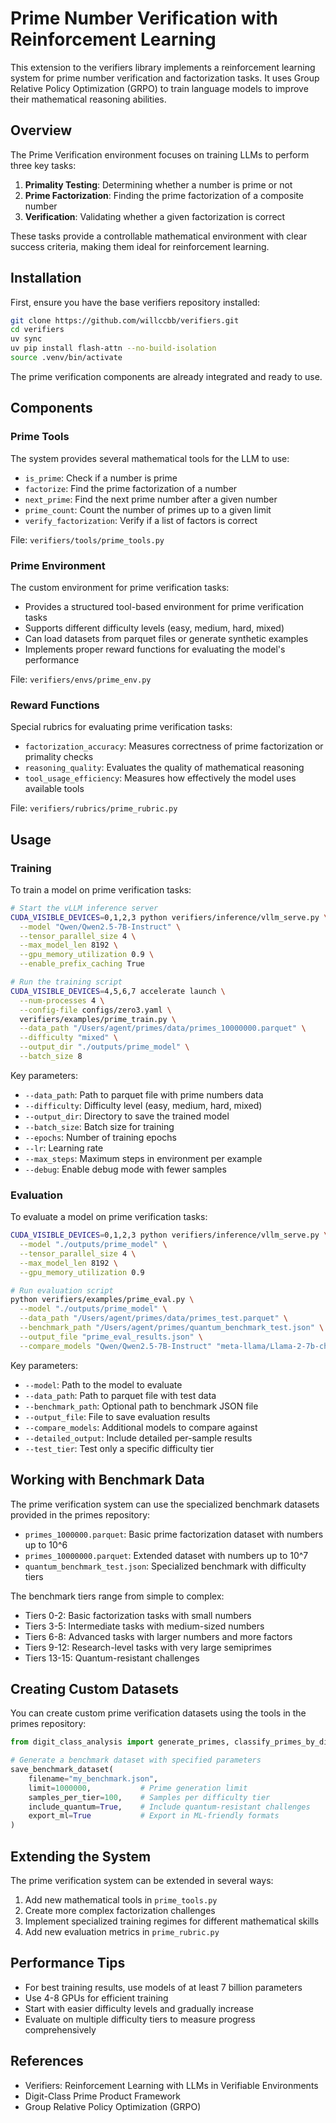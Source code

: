 # Prime Number Verification with Reinforcement Learning

This extension to the verifiers library implements a reinforcement learning system for prime number verification and factorization tasks. It uses Group Relative Policy Optimization (GRPO) to train language models to improve their mathematical reasoning abilities.

## Overview

The Prime Verification environment focuses on training LLMs to perform three key tasks:

1. **Primality Testing**: Determining whether a number is prime or not
2. **Prime Factorization**: Finding the prime factorization of a composite number 
3. **Verification**: Validating whether a given factorization is correct

These tasks provide a controllable mathematical environment with clear success criteria, making them ideal for reinforcement learning.

## Installation

First, ensure you have the base verifiers repository installed:

```bash
git clone https://github.com/willccbb/verifiers.git
cd verifiers
uv sync
uv pip install flash-attn --no-build-isolation
source .venv/bin/activate
```

The prime verification components are already integrated and ready to use.

## Components

### Prime Tools

The system provides several mathematical tools for the LLM to use:

- `is_prime`: Check if a number is prime
- `factorize`: Find the prime factorization of a number
- `next_prime`: Find the next prime number after a given number
- `prime_count`: Count the number of primes up to a given limit
- `verify_factorization`: Verify if a list of factors is correct

File: `verifiers/tools/prime_tools.py`

### Prime Environment

The custom environment for prime verification tasks:

- Provides a structured tool-based environment for prime verification tasks
- Supports different difficulty levels (easy, medium, hard, mixed)
- Can load datasets from parquet files or generate synthetic examples
- Implements proper reward functions for evaluating the model's performance

File: `verifiers/envs/prime_env.py`

### Reward Functions

Special rubrics for evaluating prime verification tasks:

- `factorization_accuracy`: Measures correctness of prime factorization or primality checks
- `reasoning_quality`: Evaluates the quality of mathematical reasoning
- `tool_usage_efficiency`: Measures how effectively the model uses available tools

File: `verifiers/rubrics/prime_rubric.py`

## Usage

### Training

To train a model on prime verification tasks:

```bash
# Start the vLLM inference server
CUDA_VISIBLE_DEVICES=0,1,2,3 python verifiers/inference/vllm_serve.py \
  --model "Qwen/Qwen2.5-7B-Instruct" \
  --tensor_parallel_size 4 \
  --max_model_len 8192 \
  --gpu_memory_utilization 0.9 \
  --enable_prefix_caching True

# Run the training script
CUDA_VISIBLE_DEVICES=4,5,6,7 accelerate launch \
  --num-processes 4 \
  --config-file configs/zero3.yaml \
  verifiers/examples/prime_train.py \
  --data_path "/Users/agent/primes/data/primes_10000000.parquet" \
  --difficulty "mixed" \
  --output_dir "./outputs/prime_model" \
  --batch_size 8
```

Key parameters:
- `--data_path`: Path to parquet file with prime numbers data
- `--difficulty`: Difficulty level (easy, medium, hard, mixed)
- `--output_dir`: Directory to save the trained model
- `--batch_size`: Batch size for training
- `--epochs`: Number of training epochs
- `--lr`: Learning rate
- `--max_steps`: Maximum steps in environment per example
- `--debug`: Enable debug mode with fewer samples

### Evaluation

To evaluate a model on prime verification tasks:

```bash
CUDA_VISIBLE_DEVICES=0,1,2,3 python verifiers/inference/vllm_serve.py \
  --model "./outputs/prime_model" \
  --tensor_parallel_size 4 \
  --max_model_len 8192 \
  --gpu_memory_utilization 0.9

# Run evaluation script
python verifiers/examples/prime_eval.py \
  --model "./outputs/prime_model" \
  --data_path "/Users/agent/primes/data/primes_test.parquet" \
  --benchmark_path "/Users/agent/primes/quantum_benchmark_test.json" \
  --output_file "prime_eval_results.json" \
  --compare_models "Qwen/Qwen2.5-7B-Instruct" "meta-llama/Llama-2-7b-chat-hf"
```

Key parameters:
- `--model`: Path to the model to evaluate
- `--data_path`: Path to parquet file with test data
- `--benchmark_path`: Optional path to benchmark JSON file
- `--output_file`: File to save evaluation results
- `--compare_models`: Additional models to compare against
- `--detailed_output`: Include detailed per-sample results
- `--test_tier`: Test only a specific difficulty tier

## Working with Benchmark Data

The prime verification system can use the specialized benchmark datasets provided in the primes repository:

- `primes_1000000.parquet`: Basic prime factorization dataset with numbers up to 10^6
- `primes_10000000.parquet`: Extended dataset with numbers up to 10^7
- `quantum_benchmark_test.json`: Specialized benchmark with difficulty tiers

The benchmark tiers range from simple to complex:
- Tiers 0-2: Basic factorization tasks with small numbers
- Tiers 3-5: Intermediate tasks with medium-sized numbers
- Tiers 6-8: Advanced tasks with larger numbers and more factors
- Tiers 9-12: Research-level tasks with very large semiprimes
- Tiers 13-15: Quantum-resistant challenges

## Creating Custom Datasets

You can create custom prime verification datasets using the tools in the primes repository:

```python
from digit_class_analysis import generate_primes, classify_primes_by_digits, generate_S_N_K_samples, save_benchmark_dataset

# Generate a benchmark dataset with specified parameters
save_benchmark_dataset(
    filename="my_benchmark.json",
    limit=1000000,           # Prime generation limit
    samples_per_tier=100,    # Samples per difficulty tier
    include_quantum=True,    # Include quantum-resistant challenges
    export_ml=True           # Export in ML-friendly formats
)
```

## Extending the System

The prime verification system can be extended in several ways:

1. Add new mathematical tools in `prime_tools.py`
2. Create more complex factorization challenges
3. Implement specialized training regimes for different mathematical skills
4. Add new evaluation metrics in `prime_rubric.py`

## Performance Tips

- For best training results, use models of at least 7 billion parameters
- Use 4-8 GPUs for efficient training
- Start with easier difficulty levels and gradually increase
- Evaluate on multiple difficulty tiers to measure progress comprehensively

## References

- Verifiers: Reinforcement Learning with LLMs in Verifiable Environments
- Digit-Class Prime Product Framework
- Group Relative Policy Optimization (GRPO)